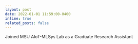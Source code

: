 ```yaml
---
layout: post
date: 2022-01-01 11:59:00-0400
inline: true
related_posts: false
---
```


Joined MSU AIoT-MLSys Lab as a Graduate Research Assistant